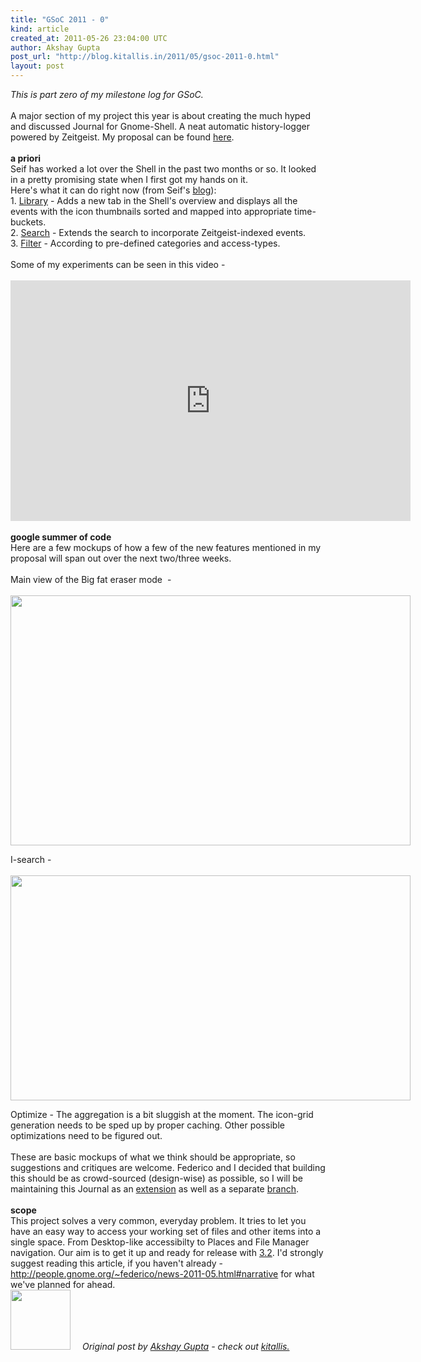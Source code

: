 ```yaml
---
title: "GSoC 2011 - 0"
kind: article
created_at: 2011-05-26 23:04:00 UTC
author: Akshay Gupta
post_url: "http://blog.kitallis.in/2011/05/gsoc-2011-0.html"
layout: post
---
```

<div dir="ltr" style="text-align: left;" trbidi="on"><span style="font-style: italic;">This is part zero of my milestone log for GSoC. </span><br /><br />A major section of my project this year is about creating the much hyped and discussed Journal for Gnome-Shell. A neat automatic history-logger powered by Zeitgeist. My proposal can be found <a href="https://live.gnome.org/AkshayGupta_GnomeShell_Document">here</a>.<br /><br /><span style="font-weight: bold;">a priori </span><br />Seif has worked a lot over the Shell in the past two months or so. It looked in a pretty promising state when I first got my hands on it.<br />Here's what it can do right now (from Seif's <a href="http://seilo.geekyogre.com/2011/04/zeitgeist-work-towards-gnome-3-2/">blog</a>):<br />1. <a href="http://ompldr.org/vOHQ0eg">Library</a> - Adds a new tab in the Shell's overview and displays all the events with the icon thumbnails sorted and mapped into appropriate time-buckets.<br />2. <a href="http://seilo.geekyogre.com/uploads/2011/04/Screenshot-82-1024x640.png">Search</a> - Extends the search to incorporate Zeitgeist-indexed events. <br />3. <a href="http://seilo.geekyogre.com/uploads/2011/04/Screenshot-81-1024x640.png">Filter</a> - According to pre-defined categories and access-types.<br /><br />Some of my experiments can be seen in this video -<br /><br /><iframe class="youtube-player" frameborder="0" height="385" src="http://www.youtube.com/embed/28P00ARRU9g" type="text/html" width="640"></iframe><br /><br /><span style="font-weight: bold;">google summer of code </span><br />Here are a few mockups of how a few of the new features mentioned in my proposal will span out over the next two/three weeks.<br /><br />Main view of the Big fat eraser mode&nbsp; -<br /><br /><div class="separator" style="clear: both; text-align: center;"><a href="http://3.bp.blogspot.com/-MgKS0O30Bpc/Td7WTiv5V-I/AAAAAAAAAG0/ct8ZgdSri8k/s1600/delete-mode.png" imageanchor="1" style="clear: left; float: left; margin-bottom: 1em; margin-right: 1em;"><img border="0" height="400" src="http://3.bp.blogspot.com/-MgKS0O30Bpc/Td7WTiv5V-I/AAAAAAAAAG0/ct8ZgdSri8k/s640/delete-mode.png" width="640" /></a></div><br /><br /><br /><br /><br /><br /><br /><br /><br /><br /><br /><br /><br /><br /><br /><br /><br /><br /><br /><br /><br /><br />I-search -<br /><br /><div class="separator" style="clear: both; text-align: center;"><a href="http://2.bp.blogspot.com/-OqgCvNTu-Oo/Td7Q5YDqZMI/AAAAAAAAAGs/E2AiDSrvRO0/s1600/Screenshot-8.png" imageanchor="1" style="clear: left; float: left; margin-bottom: 1em; margin-right: 1em;"><img border="0" height="360" src="http://2.bp.blogspot.com/-OqgCvNTu-Oo/Td7Q5YDqZMI/AAAAAAAAAGs/E2AiDSrvRO0/s640/Screenshot-8.png" width="640" /></a></div><br /><br /><br /><br /><br /><br /><br /><br /><br /><br /><br /><br /><br /><br /><br /><br /><br /><br /><br /><br />Optimize - The aggregation is a bit sluggish at the moment. The icon-grid generation needs to be sped up by proper caching. Other possible optimizations need to be figured out. <br /><br />These are basic mockups of what we think should be appropriate, so suggestions and critiques are welcome. Federico and I decided that building this should be as crowd-sourced (design-wise) as possible, so I will be maintaining this Journal as an <a href="https://github.com/kitallis/gnome-shell-activity-journal">extension</a> as well as a separate <a href="https://github.com/kitallis/gnome-shell-kitallis">branch</a>.<br /><br /><span style="font-weight: bold;">scope</span><br />This project solves a very common, everyday problem. It tries to let you have an easy way to access your working set of files and other items into a single space. From Desktop-like accessibilty to Places and File Manager navigation. Our aim is to get it up and ready for release with <a href="https://live.gnome.org/ThreePointOne">3.2</a>. I'd strongly suggest reading this article, if you haven't already - <a href="http://people.gnome.org/%7Efederico/news-2011-05.html#narrative">http://people.gnome.org/~federico/news-2011-05.html#narrative</a> for what we've planned for ahead.</div>
<div class="author">
  <img src="http://nilenso.com/images/people/kitallis.webp" style="width: 96px; height: 96;">
  <span style=" padding: 32px 15px;">
    <i>Original post by <a href="http://twitter.com/kitallis">Akshay Gupta</a> - check out <a href="http://blog.kitallis.in/">kitallis.</a></i>
  </span>
</div>
